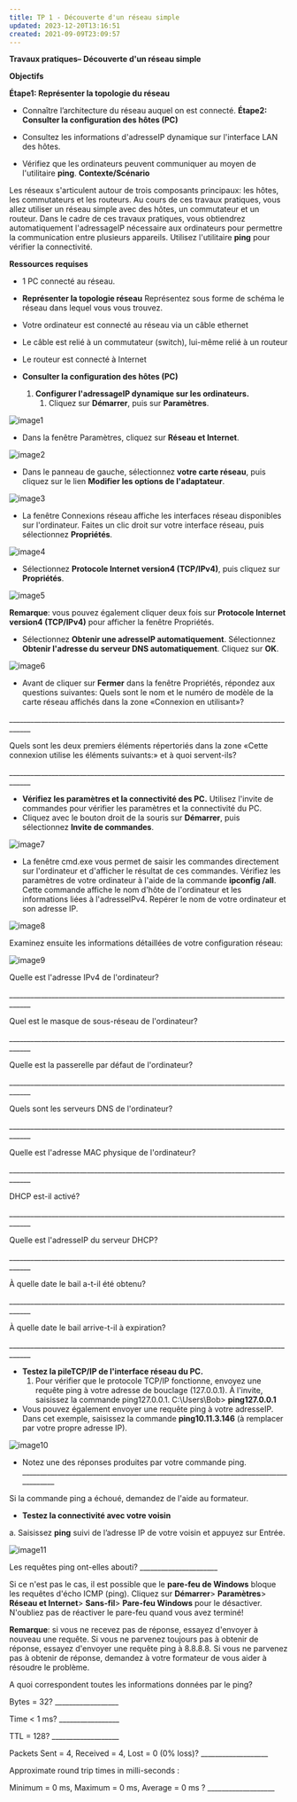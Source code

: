 ```yaml
---
title: TP 1 - Découverte d'un réseau simple
updated: 2023-12-20T13:16:51
created: 2021-09-09T23:09:57
---
```


**Travaux pratiques– Découverte d'un réseau simple**

**Objectifs**

**Étape1: Représenter la topologie du réseau**
- Connaître l’architecture du réseau auquel on est connecté.
**Étape2: Consulter la configuration des hôtes (PC)**
- Consultez les informations d'adresseIP dynamique sur l'interface LAN des hôtes.

- Vérifiez que les ordinateurs peuvent communiquer au moyen de l'utilitaire **ping**.
**Contexte/Scénario**

Les réseaux s'articulent autour de trois composants principaux: les hôtes, les commutateurs et les routeurs. Au cours de ces travaux pratiques, vous allez utiliser un réseau simple avec des hôtes, un commutateur et un routeur. Dans le cadre de ces travaux pratiques, vous obtiendrez automatiquement l'adressageIP nécessaire aux ordinateurs pour permettre la communication entre plusieurs appareils. Utilisez l'utilitaire **ping** pour vérifier la connectivité.

**Ressources requises**
- 1 PC connecté au réseau.
- **Représenter la topologie réseau**
Représentez sous forme de schéma le réseau dans lequel vous vous trouvez.

- Votre ordinateur est connecté au réseau via un câble ethernet
- Le câble est relié à un commutateur (switch), lui-même relié à un routeur
- Le routeur est connecté à Internet

- **Consulter la configuration des hôtes (PC)**
  1.  **Configurer l'adressageIP dynamique sur les ordinateurs.**
      1.  Cliquez sur **Démarrer**, puis sur **Paramètres**.

![image1](resources/3306a0a2d746485588be219919c8760c.jpg)
- Dans la fenêtre Paramètres, cliquez sur **Réseau et Internet**.

![image2](resources/5dfa9bc80b62400d8dfd14b559d090a1.jpg)
- Dans le panneau de gauche, sélectionnez **votre carte réseau**, puis cliquez sur le lien **Modifier les options de l'adaptateur**.

![image3](resources/8a7a15fb775343c4976fd3083e2435ca.jpg)
- La fenêtre Connexions réseau affiche les interfaces réseau disponibles sur l'ordinateur. Faites un clic droit sur votre interface réseau, puis sélectionnez **Propriétés**.

![image4](resources/543c82f8968b4fc1830a8d113ce36117.jpg)
- Sélectionnez **Protocole Internet version4 (TCP/IPv4)**, puis cliquez sur **Propriétés**.

![image5](resources/033a15dae2f34d809323362e38643df9.jpg)

**Remarque**: vous pouvez également cliquer deux fois sur **Protocole Internet version4 (TCP/IPv4)** pour afficher la fenêtre Propriétés.
- Sélectionnez **Obtenir une adresseIP automatiquement**. Sélectionnez **Obtenir l'adresse du serveur DNS automatiquement**. Cliquez sur **OK**.

![image6](resources/f566accb3b8945c196811775f34fd98b.jpg)
- Avant de cliquer sur **Fermer** dans la fenêtre Propriétés, répondez aux questions suivantes:
Quels sont le nom et le numéro de modèle de la carte réseau affichés dans la zone «Connexion en utilisant»?

\_\_\_\_\_\_\_\_\_\_\_\_\_\_\_\_\_\_\_\_\_\_\_\_\_\_\_\_\_\_\_\_\_\_\_\_\_\_\_\_\_\_\_\_\_\_\_\_\_\_\_\_\_\_\_\_\_\_\_\_\_\_\_\_\_\_\_\_\_\_\_\_\_\_\_\_\_\_\_\_\_\_\_\_

Quels sont les deux premiers éléments répertoriés dans la zone «Cette connexion utilise les éléments suivants:» et à quoi servent-ils?

\_\_\_\_\_\_\_\_\_\_\_\_\_\_\_\_\_\_\_\_\_\_\_\_\_\_\_\_\_\_\_\_\_\_\_\_\_\_\_\_\_\_\_\_\_\_\_\_\_\_\_\_\_\_\_\_\_\_\_\_\_\_\_\_\_\_\_\_\_\_\_\_\_\_\_\_\_\_\_\_\_\_\_\_

- **Vérifiez les paramètres et la connectivité des PC.**
Utilisez l'invite de commandes pour vérifier les paramètres et la connectivité du PC.
- Cliquez avec le bouton droit de la souris sur **Démarrer**, puis sélectionnez **Invite de commandes**.

![image7](resources/2f4e1b5e154345a3b84860af3744bea7.jpg)

- La fenêtre cmd.exe vous permet de saisir les commandes directement sur l'ordinateur et d'afficher le résultat de ces commandes. Vérifiez les paramètres de votre ordinateur à l'aide de la commande **ipconfig /all**. Cette commande affiche le nom d'hôte de l'ordinateur et les informations liées à l'adresseIPv4. Repérer le nom de votre ordinateur et son adresse IP.

![image8](resources/f648c3f2ffa943b9a6bcf4928bc81810.jpg)

Examinez ensuite les informations détaillées de votre configuration réseau:

![image9](resources/c9ac38849e4442d5bff93da1ce182ec1.jpg)

Quelle est l'adresse IPv4 de l'ordinateur?

\_\_\_\_\_\_\_\_\_\_\_\_\_\_\_\_\_\_\_\_\_\_\_\_\_\_\_\_\_\_\_\_\_\_\_\_\_\_\_\_\_\_\_\_\_\_\_\_\_\_\_\_\_\_\_\_\_\_\_\_\_\_\_\_\_\_\_\_\_\_\_\_\_\_\_\_\_\_\_\_\_\_\_\_

Quel est le masque de sous-réseau de l'ordinateur?

\_\_\_\_\_\_\_\_\_\_\_\_\_\_\_\_\_\_\_\_\_\_\_\_\_\_\_\_\_\_\_\_\_\_\_\_\_\_\_\_\_\_\_\_\_\_\_\_\_\_\_\_\_\_\_\_\_\_\_\_\_\_\_\_\_\_\_\_\_\_\_\_\_\_\_\_\_\_\_\_\_\_\_\_

Quelle est la passerelle par défaut de l'ordinateur?

\_\_\_\_\_\_\_\_\_\_\_\_\_\_\_\_\_\_\_\_\_\_\_\_\_\_\_\_\_\_\_\_\_\_\_\_\_\_\_\_\_\_\_\_\_\_\_\_\_\_\_\_\_\_\_\_\_\_\_\_\_\_\_\_\_\_\_\_\_\_\_\_\_\_\_\_\_\_\_\_\_\_\_\_

Quels sont les serveurs DNS de l'ordinateur?

\_\_\_\_\_\_\_\_\_\_\_\_\_\_\_\_\_\_\_\_\_\_\_\_\_\_\_\_\_\_\_\_\_\_\_\_\_\_\_\_\_\_\_\_\_\_\_\_\_\_\_\_\_\_\_\_\_\_\_\_\_\_\_\_\_\_\_\_\_\_\_\_\_\_\_\_\_\_\_\_\_\_\_\_

Quelle est l'adresse MAC physique de l'ordinateur?

\_\_\_\_\_\_\_\_\_\_\_\_\_\_\_\_\_\_\_\_\_\_\_\_\_\_\_\_\_\_\_\_\_\_\_\_\_\_\_\_\_\_\_\_\_\_\_\_\_\_\_\_\_\_\_\_\_\_\_\_\_\_\_\_\_\_\_\_\_\_\_\_\_\_\_\_\_\_\_\_\_\_\_\_

DHCP est-il activé?

\_\_\_\_\_\_\_\_\_\_\_\_\_\_\_\_\_\_\_\_\_\_\_\_\_\_\_\_\_\_\_\_\_\_\_\_\_\_\_\_\_\_\_\_\_\_\_\_\_\_\_\_\_\_\_\_\_\_\_\_\_\_\_\_\_\_\_\_\_\_\_\_\_\_\_\_\_\_\_\_\_\_\_\_

Quelle est l'adresseIP du serveur DHCP?

\_\_\_\_\_\_\_\_\_\_\_\_\_\_\_\_\_\_\_\_\_\_\_\_\_\_\_\_\_\_\_\_\_\_\_\_\_\_\_\_\_\_\_\_\_\_\_\_\_\_\_\_\_\_\_\_\_\_\_\_\_\_\_\_\_\_\_\_\_\_\_\_\_\_\_\_\_\_\_\_\_\_\_\_

À quelle date le bail a-t-il été obtenu?

\_\_\_\_\_\_\_\_\_\_\_\_\_\_\_\_\_\_\_\_\_\_\_\_\_\_\_\_\_\_\_\_\_\_\_\_\_\_\_\_\_\_\_\_\_\_\_\_\_\_\_\_\_\_\_\_\_\_\_\_\_\_\_\_\_\_\_\_\_\_\_\_\_\_\_\_\_\_\_\_\_\_\_\_

À quelle date le bail arrive-t-il à expiration?

\_\_\_\_\_\_\_\_\_\_\_\_\_\_\_\_\_\_\_\_\_\_\_\_\_\_\_\_\_\_\_\_\_\_\_\_\_\_\_\_\_\_\_\_\_\_\_\_\_\_\_\_\_\_\_\_\_\_\_\_\_\_\_\_\_\_\_\_\_\_\_\_\_\_\_\_\_\_\_\_\_\_\_\_
- **Testez la pileTCP/IP de l'interface réseau du PC.**
  1.  Pour vérifier que le protocole TCP/IP fonctionne, envoyez une requête ping à votre adresse de bouclage (127.0.0.1). À l'invite, saisissez la commande ping127.0.0.1.
C:\Users\Bob\> **ping127.0.0.1**
- Vous pouvez également envoyer une requête ping à votre adresseIP. Dans cet exemple, saisissez la commande **ping10.11.3.146** (à remplacer par votre propre adresse IP).

![image10](resources/af0f1f6dd1014370a49f0cce3e4f21db.jpg)
- Notez une des réponses produites par votre commande ping.
\_\_\_\_\_\_\_\_\_\_\_\_\_\_\_\_\_\_\_\_\_\_\_\_\_\_\_\_\_\_\_\_\_\_\_\_\_\_\_\_\_\_\_\_\_\_\_\_\_\_\_\_\_\_\_\_\_\_\_\_\_\_\_\_\_\_\_\_\_\_\_\_\_\_\_\_\_\_\_\_\_\_\_\_

Si la commande ping a échoué, demandez de l'aide au formateur.

- **Testez la connectivité avec votre voisin**

a\. Saisissez **ping** suivi de l’adresse IP de votre voisin et appuyez sur Entrée.

![image11](resources/05b96543852e4d29aa30a0e9b90d0331.jpg)

Les requêtes ping ont-elles abouti? \_\_\_\_\_\_\_\_\_\_\_\_\_\_\_\_\_\_\_\_\_\_

Si ce n'est pas le cas, il est possible que le **pare-feu de Windows** bloque les requêtes d'écho ICMP (ping). Cliquez sur **Démarrer**\> **Paramètres**\> **Réseau et Internet**\> **Sans-fil**\> **Pare-feu Windows** pour le désactiver. N'oubliez pas de réactiver le pare-feu quand vous avez terminé!

**Remarque**: si vous ne recevez pas de réponse, essayez d'envoyer à nouveau une requête. Si vous ne parvenez toujours pas à obtenir de réponse, essayez d'envoyer une requête ping à 8.8.8.8. Si vous ne parvenez pas à obtenir de réponse, demandez à votre formateur de vous aider à résoudre le problème.

A quoi correspondent toutes les informations données par le ping?

Bytes = 32? \_\_\_\_\_\_\_\_\_\_\_\_\_\_\_\_\_\_

Time \< 1 ms? \_\_\_\_\_\_\_\_\_\_\_\_\_\_\_\_\_

TTL = 128? \_\_\_\_\_\_\_\_\_\_\_\_\_\_\_\_\_\_\_

Packets Sent = 4, Received = 4, Lost = 0 (0% loss)? \_\_\_\_\_\_\_\_\_\_\_\_\_\_\_\_\_\_\_

Approximate round trip times in milli-seconds :

Minimum = 0 ms, Maximum = 0 ms, Average = 0 ms ? \_\_\_\_\_\_\_\_\_\_\_\_\_\_\_\_\_\_\_
